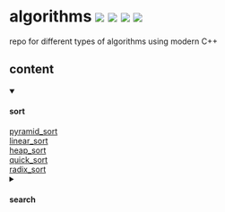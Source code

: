 # algorithms <img src="https://img.shields.io/github/issues/Mouradouchane/algorithms"> <img src="https://img.shields.io/github/forks/Mouradouchane/algorithms"> <img src="https://img.shields.io/github/stars/Mouradouchane/algorithms"> <img src="https://img.shields.io/github/license/Mouradouchane/algorithms">

repo for different types of algorithms using modern C++

<h2> content </h2>

<details open>
<summary> 
<h4> sort </h4>
</summary>
<a href="./algorithms/algorithms/sort/hierarchical_sorting.hpp" target="_blank"> pyramid_sort </a> <br>
<a href="./algorithms/algorithms/sort/linear_sort.hpp" target="_blank"> linear_sort </a> <br>
<a href="./algorithms/algorithms/sort/heap_sort.hpp"   target="_blank"> heap_sort   </a> <br>
<a href="./algorithms/algorithms/sort/quick_sort.hpp"  target="_blank"> quick_sort  </a> <br>
<a href="./algorithms/algorithms/sort/radix_sort.hpp"  target="_blank"> radix_sort  </a> <br>
</details>

<details close>
<summary> 
<h4> search </h4>
</summary>
<a href="./algorithms/algorithms/search/linear_search.hpp"  target="_blank"> linear_search </a> <br>
<a href="./algorithms/algorithms/search/binary_search.hpp"  target="_blank"> binary_search </a> <br>
</details>
